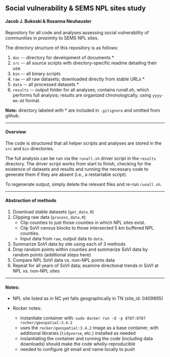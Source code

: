 ## Social vulnerability & SEMS NPL sites study

#### Jacob J. Bukoski & Rosanna Neuhausler

Repository for all code and analyses assessing social vulnerability of communities in proximity to SEMS NPL sites.

The directory structure of this repository is as follows:

  1. `doc` -- directory for development of documents *
  2. `src` -- all source scripts with directory-specific readme detailing their use
  3. `bin` -- all binary scripts
  4. `raw` -- all raw datasets; downloaded directly from stable URLs *
  5. `data` -- all processed datasets *
  6. `results` -- output folder for all analyses; contains runall.sh, which performs full analysis; results are organized chronologically, using `yyyy-mm-dd` format.
  
**Note:** directory labeled with * are included in `.gitignore` and omitted from github.

---

#### Overview

The code is structured that all helper scripts and analyses are stored in the `src` and `bin` directories.

The full analysis can be run via the `runall.sh` driver script in the `results` directory. The driver script works from start to finish, checking for the existence of datasets and results and running the necessary code to generate them if they are absent (i.e., a restartable script).

To regenerate output, simply delete the relevant files and re-run `runall.sh`.

---

#### Abstraction of methods

1. Download stable datasets (`get_data.R`)
2. Clipping raw data (`process_data.R`)
    * Clip counties to just those counties in which NPL sites exist. 
    * Clip SoVI census blocks to those intersected 5 km buffered NPL counties.
    * Input data from `raw`, output data to `data`.
3. Summarize SoVI data by site using each of 3 methods
4. Drop random points within counties and summarize SoVI data by random points (additional steps here)
5. Compare NPL SoVI data vs. non-NPL points data
6. Repeat for all years of SoVI data; examine directional trends in SoVI at NPL vs. non-NPL sites

---

#### Notes:

- NPL site listed as in NC yet falls geographically in TN (site_id: 0409895)

- Rocker notes:
    * instantiate container with: `sudo docker run -d -p 8787:8787 rocker/geospatial:3.4.2`
    * uses the `rocker/geospatial:3.4.2` image as a base container, with additional libraries (`tidyverse`, etc.) installed as needed
    * instantiating the container and running the code (including data downloads) should make the code wholly-reproducible
    * needed to configure git email and name locally to push
